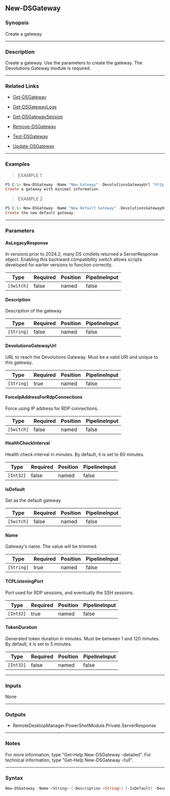 New-DSGateway
-------------

### Synopsis
Create a gateway

---

### Description

Create a gateway. Use the parameters to create the gateway. The Devolutions Gateway module is required.

---

### Related Links
* [Get-DSGateway](Get-DSGateway)

* [Get-DSGatewayLogs](Get-DSGatewayLogs)

* [Get-DSGatewaySession](Get-DSGatewaySession)

* [Remove-DSGateway](Remove-DSGateway)

* [Test-DSGateway](Test-DSGateway)

* [Update-DSGateway](Update-DSGateway)

---

### Examples
> EXAMPLE 1

```PowerShell
PS C:\> New-DSGateway -Name "New Gateway" -DevolutionsGatewayUrl "http://localhost" -TCPListeningPort 8181.
Create a gateway with minimal information.
```
> EXAMPLE 2

```PowerShell
PS C:\> New-DSGateway -Name "New Default Gateway" -DevolutionsGatewayUrl "http://localhost" -TCPListeningPort 8181 -Description "A simple description" -IsDefault -ForceIpAddressForRdpConnections -TokenDuration 60 -HealthCheckInterval 240.
Create the new default gateway.
```

---

### Parameters
#### **AsLegacyResponse**
In versions prior to 2024.2, many DS cmdlets returned a ServerResponse object. Enabling this backward compatibility switch allows scripts developed for earlier versions to function correctly.

|Type      |Required|Position|PipelineInput|
|----------|--------|--------|-------------|
|`[Switch]`|false   |named   |false        |

#### **Description**
Description of the gateway

|Type      |Required|Position|PipelineInput|
|----------|--------|--------|-------------|
|`[String]`|false   |named   |false        |

#### **DevolutionsGatewayUrl**
URL to reach the Devolutions Gateway. Must be a valid URI and unique to this gateway.

|Type      |Required|Position|PipelineInput|
|----------|--------|--------|-------------|
|`[String]`|true    |named   |false        |

#### **ForceIpAddressForRdpConnections**
Force using IP address for RDP connections.

|Type      |Required|Position|PipelineInput|
|----------|--------|--------|-------------|
|`[Switch]`|false   |named   |false        |

#### **HealthCheckInterval**
Health check interval in minutes. By default, it is set to 60 minutes.

|Type     |Required|Position|PipelineInput|
|---------|--------|--------|-------------|
|`[Int32]`|false   |named   |false        |

#### **IsDefault**
Set as the default gateway

|Type      |Required|Position|PipelineInput|
|----------|--------|--------|-------------|
|`[Switch]`|false   |named   |false        |

#### **Name**
Gateway's name. The value will be trimmed.

|Type      |Required|Position|PipelineInput|
|----------|--------|--------|-------------|
|`[String]`|true    |named   |false        |

#### **TCPListeningPort**
Port used for RDP sessions, and eventually the SSH sessions.

|Type     |Required|Position|PipelineInput|
|---------|--------|--------|-------------|
|`[Int32]`|true    |named   |false        |

#### **TokenDuration**
Generated token duration in minutes. Must be between 1 and 120 minutes. By default, it is set to 5 minutes.

|Type     |Required|Position|PipelineInput|
|---------|--------|--------|-------------|
|`[Int32]`|false   |named   |false        |

---

### Inputs
None

---

### Outputs
* RemoteDesktopManager.PowerShellModule.Private.ServerResponse

---

### Notes
For more information, type "Get-Help New-DSGateway -detailed". For technical information, type "Get-Help New-DSGateway -full".

---

### Syntax
```PowerShell
New-DSGateway -Name <String> [-Description <String>] [-IsDefault] -DevolutionsGatewayUrl <String> -TCPListeningPort <Int32> [-TokenDuration <Int32>] [-HealthCheckInterval <Int32>] [-ForceIpAddressForRdpConnections] [-AsLegacyResponse] [<CommonParameters>]
```
